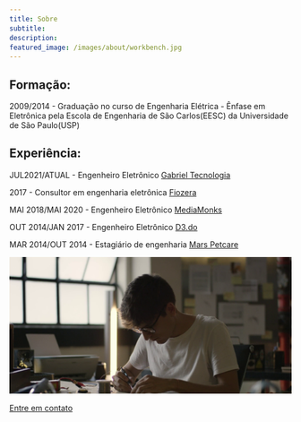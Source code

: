 ```yaml
---
title: Sobre
subtitle: 
description:
featured_image: /images/about/workbench.jpg
---
```


## Formação:

2009/2014 - Graduação no curso de Engenharia Elétrica - Ênfase em Eletrônica pela Escola de Engenharia de São Carlos(EESC) da Universidade de São Paulo(USP)

## Experiência:

JUL2021/ATUAL - Engenheiro Eletrônico [Gabriel Tecnologia](https://www.gabriel.com.br/)

2017 - Consultor em engenharia eletrônica [Fiozera](https://fiozera.com.br/)

MAI 2018/MAI 2020 - Engenheiro Eletrônico [MediaMonks](https://www.mediamonks.com/)

OUT 2014/JAN 2017 - Engenheiro Eletrônico [D3.do](https://d3.do/)

MAR 2014/OUT 2014 - Estagiário de engenharia [Mars Petcare](https://bra.mars.com/feitos-pela-mars/petcare?language_content_entity=pt-br)

![](/images/about/profile_picture.png)

<a href='/contact' class="button button--large">Entre em contato</a>
